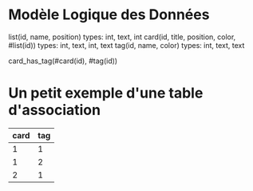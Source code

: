 # Modèle Logique des Données

list(id, name, position)                           types: int, text, int
card(id, title, position, color, #list(id))        types: int, text, int, text
tag(id, name, color)                               types: int, text, text

card_has_tag(#card(id), #tag(id))

# Un petit exemple d'une table d'association

|card|tag|
|---|---|
|1|1|
|1|2|
|2|1|